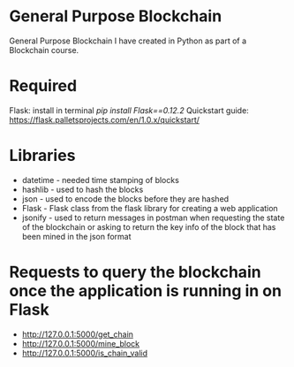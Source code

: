 # General Purpose Blockchain
General Purpose Blockchain I have created in Python as part of a Blockchain course. 

# Required
Flask: install in terminal 
*pip install Flask==0.12.2*
Quickstart guide: https://flask.palletsprojects.com/en/1.0.x/quickstart/

# Libraries
- datetime - needed time stamping of blocks
- hashlib - used to hash the blocks
- json - used to encode the blocks before they are hashed
- Flask - Flask class from the flask library for creating a web application 
- jsonify - used to return messages in postman when requesting the state of the blockchain or asking to return the key info of the block that has been mined in the json format

# Requests to query the blockchain once the application is running in on Flask
- http://127.0.0.1:5000/get_chain
- http://127.0.0.1:5000/mine_block
- http://127.0.0.1:5000/is_chain_valid 
